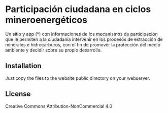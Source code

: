 # Participación ciudadana en ciclos mineroenergéticos

Un sitio y app (*) con informaciones de los mecanismos de participación que le permiten a la ciudadanía intervenir en los procesos de extracción de minerales e hidrocarburos, con el fin de promover la protección del medio ambiente y decidir sobre su propio desarrollo.

## Installation
Just copy the files to the website public directory on your webserver.

## License
Creative Commons Attribution-NonCommercial 4.0

